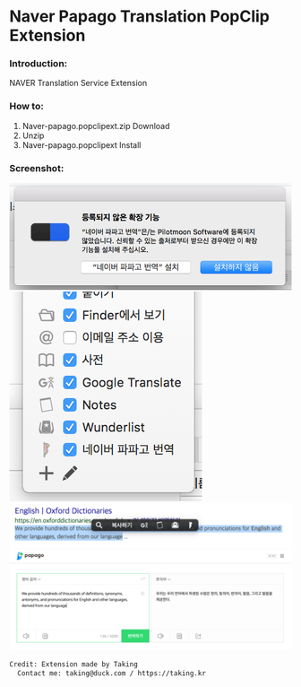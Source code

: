 # Naver Papago Translation PopClip Extension

### Introduction:
NAVER Translation Service Extension

### How to:
 1. Naver-papago.popclipext.zip Download
 2. Unzip
 3. Naver-papago.popclipext Install

### Screenshot:
![](https://github.com/taking/popclip-Naver-papago/blob/master/image/screenshot_01.png)
![](https://github.com/taking/popclip-Naver-papago/blob/master/image/screenshot_02.png)
![](https://github.com/taking/popclip-Naver-papago/blob/master/image/screenshot_03.png)
![](https://github.com/taking/popclip-Naver-papago/blob/master/image/screenshot_04.png)


```
Credit: Extension made by Taking
  Contact me: taking@duck.com / https://taking.kr
```


